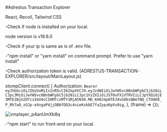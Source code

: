 
#Adrestus Transaction Explorer

React, Recoil, Tailwind CSS

-Check if node is installed on your local.

 node version is v18.6.0

-Check if your ip is same as is of .env file.

-"npm install" or "yarn install" on command prompt. Prefer to use "yarn install"

-Check authorization token is valid. (ADRESTUS-TRANSACTION-EXPLORER/src/layout/MainLayout.js) 

 stompClient.connect(
      {
        Authorization: `Bearer eyJhbGciOiJIUzUxMiIsInR5cCI6IkpXVCJ9.eyJzdWIiOiJwYW5vc0BnbWFpbC5jb20iLCJpc3MiOiJwYW5vc0BnbWFpbC5jb20iLCJpc1VzZXIiOiJST0xFX1VTRVIiLCJpYXQiOjE3MTE1NjU2OTcsImV4cCI6MTcxMTY1MjA5N30.MD_KH0J4p8TE34vG8bsQWeTNQ_CTUAK8_P_Rh7aO_zGJp-eXngaPdjjOBAfDQ3c4vieKskbE7faZypzKpVu9ig`,
      },
      (frame) => {});

![vmplayer_p4anUmXb8q](https://github.com/Adrestus-net/Adrestus-Transaction-Explorer/assets/143029467/385bfb94-fbdb-4066-b47b-cdd2575d9711)

-"npm start" to run front-end on your local.




